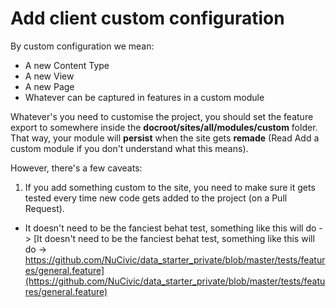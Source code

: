 # Add client custom configuration
By custom configuration we mean:
* A new Content Type
* A new View
* A new Page
* Whatever can be captured in features in a custom module

Whatever's you need to customise the project, you should set the feature export 
to somewhere inside the **docroot/sites/all/modules/custom** folder. That way,
your module will **persist** when the site gets **remade** (Read Add a custom
module if you don't understand what this means).

However, there's a few caveats:

1. If you add something custom to the site, you need to make sure it gets tested every time new code gets added to the project (on a Pull Request).
* It doesn't need to be the fanciest behat test, something like this will do -> [It doesn't need to be the fanciest behat test, something like this will do -> https://github.com/NuCivic/data_starter_private/blob/master/tests/features/general.feature](https://github.com/NuCivic/data_starter_private/blob/master/tests/features/general.feature)
